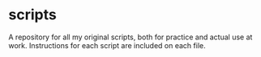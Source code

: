 # scripts
A repository for all my original scripts, both for practice and actual use at work.
Instructions for each script are included on each file.
